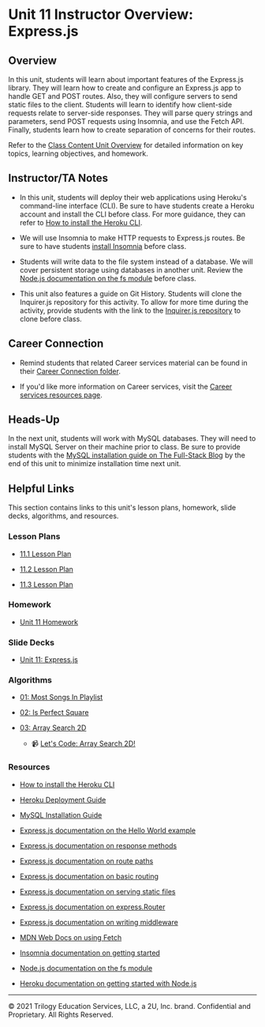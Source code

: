 # Unit 11 Instructor Overview: Express.js

## Overview

In this unit, students will learn about important features of the Express.js library. They will learn how to create and configure an Express.js app to handle GET and POST routes. Also, they will configure servers to send static files to the client. Students will learn to identify how client-side requests relate to server-side responses. They will parse query strings and parameters, send POST requests using Insomnia, and use the Fetch API. Finally, students learn how to create separation of concerns for their routes.

Refer to the [Class Content Unit Overview](../../../01-Class-Content/11-Express/README.md) for detailed information on key topics, learning objectives, and homework.

## Instructor/TA Notes

* In this unit, students will deploy their web applications using Heroku's command-line interface (CLI). Be sure to have students create a Heroku account and install the CLI before class. For more guidance, they can refer to [How to install the Heroku CLI](https://coding-boot-camp.github.io/full-stack/heroku/how-to-install-the-heroku-cli).

* We will use Insomnia to make HTTP requests to Express.js routes. Be sure to have students [install Insomnia](https://insomnia.rest/download) before class.

* Students will write data to the file system instead of a database. We will cover persistent storage using databases in another unit. Review the [Node.js documentation on the fs module](https://nodejs.org/api/fs.html) before class.

* This unit also features a guide on Git History. Students will clone the Inquirer.js repository for this activity. To allow for more time during the activity, provide students with the link to the [Inquirer.js repository](https://github.com/SBoudrias/Inquirer.js/) to clone before class.

## Career Connection

* Remind students that related Career services material can be found in their [Career Connection folder](../../../01-Class-Content/11-Express/04-Career-Connection/README.md).

* If you'd like more information on Career services, visit the [Career services resources page](https://careernetwork.2u.com/).

## Heads-Up

In the next unit, students will work with MySQL databases. They will need to install MySQL Server on their machine prior to class. Be sure to provide students with the [MySQL installation guide on The Full-Stack Blog](https://coding-boot-camp.github.io/full-stack/mysql/mysql-installation-guide) by the end of this unit to minimize installation time next unit.

## Helpful Links

This section contains links to this unit's lesson plans, homework, slide decks, algorithms, and resources.

### Lesson Plans

* [11.1 Lesson Plan](./01-Day_Express-Starter/11.1-LESSON-PLAN.md)

* [11.2 Lesson Plan](./02-Day_POST-Persistent-Data/11.2-LESSON_PLAN.md)
  
* [11.3 Lesson Plan](./03-Day_Router-Middleware-Heroku/11.3-LESSON-PLAN.md)

### Homework

* [Unit 11 Homework](../../../01-Class-Content/11-Express/02-Homework)

### Slide Decks

* [Unit 11: Express.js](https://docs.google.com/presentation/d/1wF7D5SWD4RDBwGJhkL08GLuFhlo1FPHwyCZoN3q3M_Y/edit?usp=sharing)

### Algorithms

* [01: Most Songs In Playlist](../../../01-Class-Content/11-Express/03-Algorithms/01-most-songs-in-playlist)

* [02: Is Perfect Square](../../../01-Class-Content/11-Express/03-Algorithms/02-is-perfect-square)

* [03: Array Search 2D](../../../01-Class-Content/11-Express/03-Algorithms/03-array-search-2d)

  * 📹 [Let's Code: Array Search 2D!](https://2u-20.wistia.com/medias/qbtymlf1fx)

### Resources

* [How to install the Heroku CLI](https://coding-boot-camp.github.io/full-stack/heroku/how-to-install-the-heroku-cli)

* [Heroku Deployment Guide](https://coding-boot-camp.github.io/full-stack/heroku/heroku-deployment-guide)

* [MySQL Installation Guide](https://coding-boot-camp.github.io/full-stack/mysql/mysql-installation-guide)

* [Express.js documentation on the Hello World example](https://expressjs.com/en/starter/hello-world.html)

* [Express.js documentation on response methods](https://expressjs.com/en/guide/routing.html#response-methods)

* [Express.js documentation on route paths](http://expressjs.com/en/guide/routing.html#route-paths)

* [Express.js documentation on basic routing](https://expressjs.com/en/starter/basic-routing.html)

* [Express.js documentation on serving static files](http://expressjs.com/en/starter/static-files.html)

* [Express.js documentation on express.Router](http://expressjs.com/en/guide/routing.html#express-router)

* [Express.js documentation on writing middleware](https://expressjs.com/en/guide/writing-middleware.html)

* [MDN Web Docs on using Fetch](https://developer.mozilla.org/en-US/docs/Web/API/Fetch_API/Using_Fetch)

* [Insomnia documentation on getting started](https://support.insomnia.rest/article/11-getting-started)

* [Node.js documentation on the fs module](https://nodejs.org/api/fs.html)

* [Heroku documentation on getting started with Node.js](https://devcenter.heroku.com/articles/getting-started-with-nodejs?singlepage=true)

---
© 2021 Trilogy Education Services, LLC, a 2U, Inc. brand. Confidential and Proprietary. All Rights Reserved.
